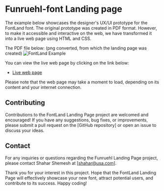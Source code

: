 
# Funruehl-font Landing page

The example below showcases the designer's UX/UI prototype for the FontLand font. The original prototype was created in PDF format. However, to make it accessible and interactive on the web, we have transformed it into a live web page using HTML and CSS.

The PDF file below: (png converted, from which the landing page was created)
![FontLand Example](https://files.catbox.moe/hjmntg.png)

You can view the live web page by clicking on the link below:
- [Live web page](https://dorshemesh.com/funruehl)

Please note that the web page may take a moment to load, depending on its content and your internet connection.

## Contributing

Contributions to the FontLand Landing Page project are welcomed and encouraged! If you have any suggestions, bug fixes, or improvements, please submit a pull request on the [GitHub repository] or open an issue to discuss your ideas.

## Contact

For any inquiries or questions regarding the Funruehl Landing Page project, please contact Shahar Shemesh at [shahar@usa.com].

Thank you for your interest in this project. Hope that the FontLand Landing Page will effectively showcase your new font, attract potential users, and contribute to its success. Happy coding!
